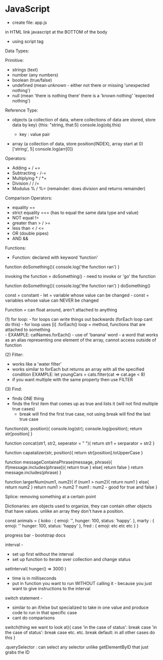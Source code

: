 # JavaScript

<!-- NOTE Monday/Tuesday Notes -->
- create file: app.js 

in HTML link javascript at the BOTTOM of the body 
- using script tag 


Data Types: 

Primitive:
- strings (text)
- number (any numbers)
- boolean (true/false)
- undefined (mean unknown - either not there or missing 'unexpected nothing')
- null (mean 'there is nothing there' there is a 'known nothing' 'expected nothing')

Reference Type:
- objects (a collection of data, where collections of data are stored, store data by key)
    {this: "string, that:5}
    console.log(obj.this)
    - key : value pair 

- array (a collection of data, store position(INDEX), array start at 0)
    ['string', 5]
    console.log(arr[0])

Operators:
-  Adding + / +=
- Subtracting - /-=
- Multiplying * / *=
- Division /  / /=
- Modulus %  / %= (remainder: does division and returns remainder)

Comparison Operators:
- equality ==
- strict equality === (has to equal the same data type and value)
- NOT equal != 
- greater than > / >=
- less than < / <=
- OR (double pipes)
- AND &&

Functions:
- Function: declared with keyword 'function' 

function doSomething(){
    console.log('the function ran')
}

invoking the function = doSomething()
    - need to invoke or 'go' the function 

function doSomething(){
    console.log('the function ran')
}
doSomething()

<!-- Tuesday -->
const = constant 
    - let = variable whose value can be changed 
    - const = variables whose value can NEVER be changed 

Function = can float around, aren't attached to anything



<!-- NOTE three most common array methods -->
(1) for loop:
    - for loops can  write things out backwards (forEach loop cant do this)
    - for loop uses [i] 
.forEach() loop = method, functions that are attached to something  
    - EXAMPLE: catNames.forEach()
    - use of 'banana' word - a word that works as an alias representing one element of the array, cannot access outside of function 


(2) Filter:
- works like a 'water filter' 
- works similar to forEach but returns an array with all the specified condition 
    EXAMPLE: let youngCars = cats.filter(cat => cat.age < 8)
- if you want multiple with the same property then use FILTER


(3) Find: 
- finds ONE thing 
- finds the first item that comes up as true and lists it (will not find multiple true cases)
    - break will find the first true case, not using break will find the last true case 


<!-- NOTE FIRESIDE notes -->

function(str, position){
    console.log(str);
    console.log(position);
    return str[position]
}

function concat(str1, str2, seperator = " "){
    return str1 + serparator + str2
}

function capatalizer(str, position){
    return str[position].toUpperCase
}

function messageContainsPhrase(message, phrase){
    if(message.includes(phrase)){
        return true
    } else{
        return false
    }
    <!-- One line solution -->
    return message.includes(phrase)
}

function largerNum(num1, num2){
    if (num1 > num2){
        return num1
    } else{
        return num2
    }
    <!-- One line solution  -->
    return num1 > num2 ? num1 : num2  - good for true and false
}

<!-- NOTE Wednesday/Thursday Notes -->
Splice: removing something at a certain point 

Dictionaries: are objects used to organize, they can contain other objects that have values. unlike an array they don't have a position. 

const animals = {
    koko : {
        emoji: '',
        hunger: 100,
        status: 'happy'.
    },
    marty : {
        emoji: ''
        hunger: 100,
        status: 'happy'
    },
    fred : {
        emoji: etc etc etc 
    }
}

progress bar - bootstrap docs 


interval - 
- set up first without the interval 
- set up function to iterate over collection and change status 

setInterval( hunger() => 3000 )
- time is in milliseconds 
- put in function you want to run WITHOUT calling it - because you just want to give instructions to the interval 


switch statement -
- similar to an if/else but specialized to take in one value and produce code to run in that specific case
- cant do comparisons 

switch(thing we want to look at){
    case 'in the case of status': 
    break 
    case 'in the case of status':
    break 
    case etc. etc. 
    break
    default: in all other cases do this 
}

.querySelector : can select any selector unlike getElementByID that just grabs the ID 


